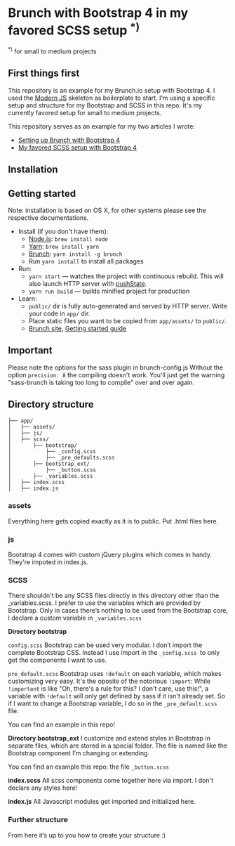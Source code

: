 # Brunch with Bootstrap 4  in my favored SCSS setup <sup>*)</sup>
<sup>*)</sup> for small to medium projects

## First things first
This repository is an example for my Brunch.io setup with Bootstrap 4. I used the [Modern JS](https://github.com/brunch/with-es6) skeleton as boilerplate to start. I‘m using a specific setup and structure for my Bootstrap and SCSS in this repo. It's my currently favored setup for small to medium projects.

This repository serves as an example for my two articles I wrote:
* [Setting up Brunch with Bootstrap 4](https://medium.com/@programmiri/setting-up-brunch-with-bootstrap-4-ca052e513e4)
* [My favored SCSS setup with Bootstrap 4](https://dev.to/programmiri/my-favored-scss-setup-with-bootstrap-4-590j)


## Installation

## Getting started

Note: installation is based on OS X, for other systems please see the respective documentations.

* Install (if you don't have them):
    * [Node.js](http://nodejs.org): `brew install node`
    * [Yarn](https://yarnpkg.com/lang/en/): `brew install yarn`
    * [Brunch](http://brunch.io): `yarn install -g brunch`
    * Run `yarn install` to install all packages
* Run:
    * `yarn start` — watches the project with continuous rebuild. This will also launch HTTP server with [pushState](https://developer.mozilla.org/en-US/docs/Web/Guide/API/DOM/Manipulating_the_browser_history).
    * `yarn run build` — builds minified project for production
* Learn:
    * `public/` dir is fully auto-generated and served by HTTP server.  Write your code in `app/` dir.
    * Place static files you want to be copied from `app/assets/` to `public/`.
    * [Brunch site](http://brunch.io), [Getting started guide](https://github.com/brunch/brunch-guide#readme)


## Important
Please note the options for the sass plugin in brunch-config.js
Without the option `precision: 8` the compiling doesn't work. You'll just get the warning "sass-brunch is taking too long to compile" over and over again.


## Directory structure

```
├── app/
│   ├── assets/
│   ├── js/
│   ├── scss/
│       ├── bootstrap/
│           ├── _config.scss
│           ├── _pre_defaults.scss
│       ├── bootstrap_ext/
│           ├── _button.scss
│       ├── _variables.scss
│   ├── index.scss
│   ├── index.js
```

### assets
Everything here gets copied exactly as it is to public. Put .html files here.

### js
Bootstrap 4 comes with custom jQuery plugins which comes in handy. They're impoted in index.js.

### SCSS
There shouldn't be any SCSS files directly in this directory other than the _variables.scss. I prefer to use the variables which are provided by Bootstrap. Only in cases there’s nothing to be used from the Bootstrap core, I declare a custom variable in `_variables.scss`

__Directory bootstrap__

`config.scss`
Bootstrap can be used very modular. I don’t import the complete Bootstrap CSS. Instead I use import in the `_config.scss `to only get the components I want to use.

`pre_default.scss`
Bootstrap uses `!default` on each variable, which makes customizing very easy. It's the oposite of the notorious `!import`: While `!important` is like "Oh, there's a rule for this? I don't care, use this!", a variable with `!default` will only get defined by sass if it isn't already set. So if I want to change a Bootstrap variable, I do so in the `_pre_default.scss` file.

You can find an example in this repo!

__Directory bootstrap_ext__
I customize and extend styles in Bootstrap in separate files, which are stored in a special folder. The file is named like the Bootstrap component I’m changing or extending.

You can find an example this repo: the file `_button.scss`

__index.scss__
All scss components come together here via import. I don't declare any styles here!

__index.js__
All Javascript modules get imported and initialized here.

### Further structure
From here it’s up to you how to create your structure :)


